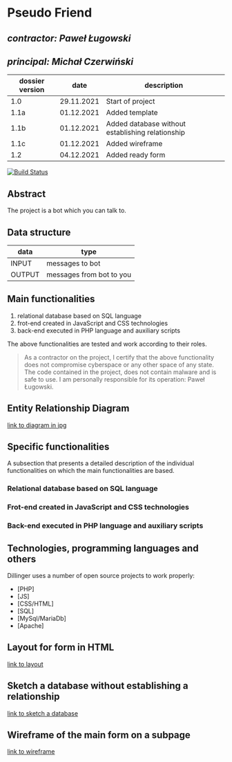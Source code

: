 # Pseudo Friend

## _contractor: Paweł Ługowski_
## _principal: Michał Czerwiński_


| dossier version | date | description |
| ------ | ------ | ------ |
| 1.0 | 29.11.2021 | Start of project |
| 1.1a | 01.12.2021 | Added template |
| 1.1b | 01.12.2021 | Added database without establishing relationship |
| 1.1c | 01.12.2021 | Added wireframe |
| 1.2 | 04.12.2021 | Added ready form |

[![Build Status](https://travis-ci.org/joemccann/dillinger.svg?branch=master)](https://travis-ci.org/joemccann/dillinger)

## Abstract 
The project is a bot which you can talk to.

## Data structure

| data | type |
| ------ | ------ |
| INPUT | messages to bot |
| OUTPUT | messages from bot to you|

## Main functionalities

1. relational database based on SQL language
1. frot-end created in JavaScript and CSS technologies
1. back-end executed in PHP language and auxiliary scripts

The above functionalities are tested and work according to their roles.

> As a contractor on the project, I certify that the above functionality 
> does not compromise cyberspace or any other space of any state. 
> The code contained in the project, does not contain malware and is safe to use. 
> I am personally responsible for its operation: Paweł Ługowski.

## Entity Relationship Diagram

[link to diagram in jpg][erd]

## Specific functionalities

A subsection that presents a detailed description of the individual functionalities on which the main functionalities are based.

### Relational database based on SQL language

### Frot-end created in JavaScript and CSS technologies

### Back-end executed in PHP language and auxiliary scripts

## Technologies, programming languages and others

Dillinger uses a number of open source projects to work properly:

- [PHP]
- [JS]
- [CSS/HTML]
- [SQL]
- [MySql/MariaDb]
- [Apache]

 [erd]: <https://github.com/Michal3456/4cti/blob/main/13/sprites/database.png>
 
 ## Layout for form in HTML

[link to layout][form]

## Sketch a database without establishing a relationship

[link to sketch a database][db]

## Wireframe of the main form on a subpage

[link to wireframe][wireframe]

[form]: <https://github.com/Michal3456/4cti/blob/main/13/sprites/template.png>
[db]: <https://github.com/Michal3456/4cti/blob/main/13/sprites/database.png>
[wireframe]: <https://github.com/Michal3456/4cti/blob/main/13/sprites/wireframe.png>
